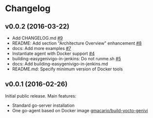 Changelog
=========

## v0.0.2 (2016-03-22)

- Add CHANGELOG.md [#9](https://github.com/gmacario/easy-genivigo/issues/9)
- README: Add section "Architecture Overview" enhancement [#8](https://github.com/gmacario/easy-genivigo/issues/8)
- docs: Add more examples [#7](https://github.com/gmacario/easy-genivigo/pull/7)
- Instantiate agent with Docker support [#4](https://github.com/gmacario/easy-genivigo/issues/4)
- building-easygenivigo-in-jenkins: Do not runme.sh [#5](https://github.com/gmacario/easy-genivigo/pull/5)
- docs: Add building-easygenivigo-in-jenkins.md
- README.md: Specify minimum version of Docker tools

## v0.0.1 (2016-02-26)

Initial public release. Main features:

- Standard go-server installation
- One go-agent based on Docker image [gmacario/build-yocto-genivi](https://hub.docker.com/r/gmacario/build-yocto-genivi/)
